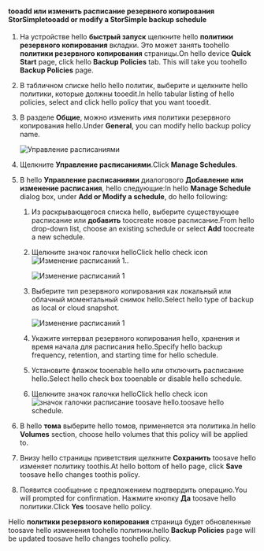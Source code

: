 
<!--author=SharS last changed: 11/04/15-->

#### <a name="tooadd-or-modify-a-storsimple-backup-schedule"></a><span data-ttu-id="e82ac-101">tooadd или изменить расписание резервного копирования StorSimple</span><span class="sxs-lookup"><span data-stu-id="e82ac-101">tooadd or modify a StorSimple backup schedule</span></span>
1. <span data-ttu-id="e82ac-102">На устройстве hello **быстрый запуск** щелкните hello **политики резервного копирования** вкладки. Это может занять toohello **политики резервного копирования** страницы.</span><span class="sxs-lookup"><span data-stu-id="e82ac-102">On hello device **Quick Start** page, click hello **Backup Policies** tab. This will take you toohello **Backup Policies** page.</span></span>
2. <span data-ttu-id="e82ac-103">В табличном списке hello hello политик, выберите и щелкните hello политики, которые должны tooedit.</span><span class="sxs-lookup"><span data-stu-id="e82ac-103">In hello tabular listing of hello policies, select and click hello policy that you want tooedit.</span></span>
3. <span data-ttu-id="e82ac-104">В разделе **Общие**, можно изменить имя политики резервного копирования hello.</span><span class="sxs-lookup"><span data-stu-id="e82ac-104">Under **General**, you can modify hello backup policy name.</span></span>
   
     ![Управление расписаниями](./media/storsimple-add-modify-backup-schedule-u2/AddModifyGeneral.png)
4. <span data-ttu-id="e82ac-106">Щелкните **Управление расписаниями**.</span><span class="sxs-lookup"><span data-stu-id="e82ac-106">Click **Manage Schedules**.</span></span> 
5. <span data-ttu-id="e82ac-107">В hello **Управление расписаниями** диалогового **Добавление или изменение расписания**, hello следующие:</span><span class="sxs-lookup"><span data-stu-id="e82ac-107">In hello **Manage Schedule** dialog box, under **Add or Modify a schedule**, do hello following:</span></span>
   
   1. <span data-ttu-id="e82ac-108">Из раскрывающегося списка hello, выберите существующее расписание или **добавить** toocreate новое расписание.</span><span class="sxs-lookup"><span data-stu-id="e82ac-108">From hello drop-down list, choose an existing schedule or select **Add** toocreate a new schedule.</span></span>
   2. <span data-ttu-id="e82ac-109">Щелкните значок галочки hello</span><span class="sxs-lookup"><span data-stu-id="e82ac-109">Click hello check icon</span></span> ![Изменение расписаний 1](./media/storsimple-add-modify-backup-schedule-u2/HCS_CheckIcon-include.png)<span data-ttu-id="e82ac-111">.</span><span class="sxs-lookup"><span data-stu-id="e82ac-111">.</span></span> 
      
       ![Изменение расписаний 1](./media/storsimple-add-modify-backup-schedule-u2/AddModify1.png)
   3. <span data-ttu-id="e82ac-113">Выберите тип резервного копирования как локальный или облачный моментальный снимок hello.</span><span class="sxs-lookup"><span data-stu-id="e82ac-113">Select hello type of backup as local or cloud snapshot.</span></span>
      
       ![Изменение расписаний 1](./media/storsimple-add-modify-backup-schedule-u2/AddModify2.png) 
   4. <span data-ttu-id="e82ac-115">Укажите интервал резервного копирования hello, хранения и время начала для расписания hello.</span><span class="sxs-lookup"><span data-stu-id="e82ac-115">Specify hello backup frequency, retention, and starting time for hello schedule.</span></span>
   5. <span data-ttu-id="e82ac-116">Установите флажок tooenable hello или отключить расписание hello.</span><span class="sxs-lookup"><span data-stu-id="e82ac-116">Select hello check box tooenable or disable hello schedule.</span></span>
   6. <span data-ttu-id="e82ac-117">Щелкните значок галочки hello</span><span class="sxs-lookup"><span data-stu-id="e82ac-117">Click hello check icon</span></span> ![значок галочки](./media/storsimple-add-modify-backup-schedule-u2/HCS_CheckIcon-include.png) <span data-ttu-id="e82ac-119">расписание toosave hello.</span><span class="sxs-lookup"><span data-stu-id="e82ac-119">toosave hello schedule.</span></span>
6. <span data-ttu-id="e82ac-120">В hello **тома** выберите hello томов, применяется эта политика.</span><span class="sxs-lookup"><span data-stu-id="e82ac-120">In hello **Volumes** section, choose hello volumes that this policy will be applied to.</span></span>
7. <span data-ttu-id="e82ac-121">Внизу hello страницы приветствия щелкните **Сохранить** toosave hello изменяет политику toothis.</span><span class="sxs-lookup"><span data-stu-id="e82ac-121">At hello bottom of hello page, click **Save** toosave hello changes toothis policy.</span></span>
8. <span data-ttu-id="e82ac-122">Появится сообщение с предложением подтвердить операцию.</span><span class="sxs-lookup"><span data-stu-id="e82ac-122">You will prompted for confirmation.</span></span> <span data-ttu-id="e82ac-123">Нажмите кнопку **Да** toosave hello политики.</span><span class="sxs-lookup"><span data-stu-id="e82ac-123">Click **Yes** toosave hello policy.</span></span>

<span data-ttu-id="e82ac-124">Hello **политики резервного копирования** страница будет обновленные toosave hello изменения toohello политики.</span><span class="sxs-lookup"><span data-stu-id="e82ac-124">hello **Backup Policies** page will be updated toosave hello changes toohello policy.</span></span>

